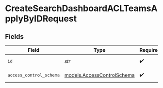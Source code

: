 # CreateSearchDashboardACLTeamsApplyByIDRequest


## Fields

| Field                                                          | Type                                                           | Required                                                       | Description                                                    |
| -------------------------------------------------------------- | -------------------------------------------------------------- | -------------------------------------------------------------- | -------------------------------------------------------------- |
| `id`                                                           | *str*                                                          | :heavy_check_mark:                                             | Unique ID for ACL Teams Create                                 |
| `access_control_schema`                                        | [models.AccessControlSchema](../models/accesscontrolschema.md) | :heavy_check_mark:                                             | AccessControlSchema object                                     |